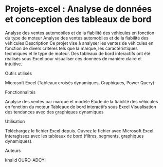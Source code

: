 # Projets-excel :  Analyse de données et conception des tableaux de bord
Analyse des ventes automobiles et de la fiabilité des véhicules en fonction du type de moteur
Analyse des ventes automobiles et de la fiabilité des véhicules
Description
Ce projet vise à analyser les ventes de véhicules en fonction de divers critères tels que la marque, les caractéristiques techniques et le type de moteur.
Des tableaux de bord interactifs ont été réalisés sous Excel pour visualiser ces données de manière claire et intuitive.

Outils utilisés

Microsoft Excel (Tableaux croisés dynamiques, Graphiques, Power Query)

Fonctionnalités

Analyse des ventes par marque et modèle
Étude de la fiabilité des véhicules en fonction du moteur
Tableaux de bord interactifs sous Excel
Visualisation des tendances avec des graphiques dynamiques

Utilisation

Téléchargez le fichier Excel depuis.
Ouvrez le fichier avec Microsoft Excel.
Interagissez avec les tableaux de bord (filtres, segments, graphiques dynamiques).

Auteurs

khalid OURO-ADOYI 
